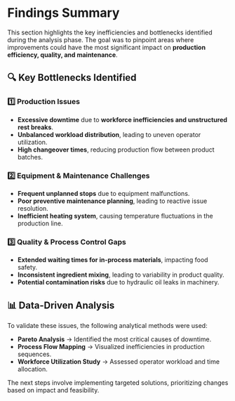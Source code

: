 # Findings Summary

This section highlights the key inefficiencies and bottlenecks identified during the analysis phase. The goal was to pinpoint areas where improvements could have the most significant impact on **production efficiency, quality, and maintenance**.

## 🔍 Key Bottlenecks Identified

### **1️⃣ Production Issues**
- **Excessive downtime** due to **workforce inefficiencies and unstructured rest breaks**.
- **Unbalanced workload distribution**, leading to uneven operator utilization.
- **High changeover times**, reducing production flow between product batches.

### **2️⃣ Equipment & Maintenance Challenges**
- **Frequent unplanned stops** due to equipment malfunctions.
- **Poor preventive maintenance planning**, leading to reactive issue resolution.
- **Inefficient heating system**, causing temperature fluctuations in the production line.

### **3️⃣ Quality & Process Control Gaps**
- **Extended waiting times for in-process materials**, impacting food safety.
- **Inconsistent ingredient mixing**, leading to variability in product quality.
- **Potential contamination risks** due to hydraulic oil leaks in machinery.

## 📊 Data-Driven Analysis
To validate these issues, the following analytical methods were used:
- **Pareto Analysis** → Identified the most critical causes of downtime.
- **Process Flow Mapping** → Visualized inefficiencies in production sequences.
- **Workforce Utilization Study** → Assessed operator workload and time allocation.

The next steps involve implementing targeted solutions, prioritizing changes based on impact and feasibility.
